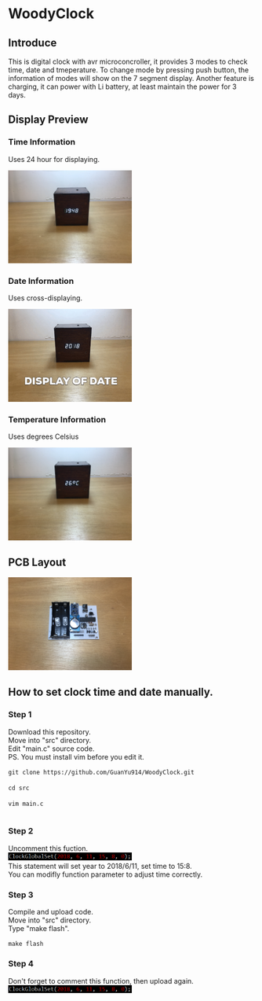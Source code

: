 # WoodyClock

## Introduce
This is digital clock with avr microconcroller, it provides 3 modes to check time, date and tmeperature. To change mode by 
pressing push button, the information of modes will show on the 7 segment display. Another feature is charging, it can power
with Li battery, at least maintain the power for 3 days. 

## Display Preview

### Time Information
Uses 24 hour for displaying.

<img src="https://github.com/GuanYu914/WoodyClock/blob/master/Time.JPG" width="50%" height="50%">

### Date Information
Uses cross-displaying.

<img src="https://github.com/GuanYu914/WoodyClock/blob/master/Date.gif" width="50%" height="50%">

### Temperature Information
Uses degrees Celsius 

<img src="https://github.com/GuanYu914/WoodyClock/blob/master/Temp.JPG" width="50%" height="50%">

## PCB Layout 
<img src="https://github.com/GuanYu914/WoodyClock/blob/master/PCB.JPG" width="50%" height="50%">

## How to set clock time and date manually.

### Step 1
<p>Download this repository.<br>
Move into "src" directory.<br>
Edit "main.c" source code.<br>
PS. You must install vim before you edit it.</p>
<pre><code>git clone https://github.com/GuanYu914/WoodyClock.git<br>
cd src<br>
vim main.c<br>
</code></pre>

### Step 2
Uncomment this fuction.
<br><img src="https://github.com/GuanYu914/WoodyClock/blob/master/function.PNG" width="50%" height="50%"><br>
This statement will set year to 2018/6/11, set time to 15:8.<br>
You can modifly function parameter to adjust time correctly.

### Step 3
<p>Compile and upload code.<br>
Move into "src" directory.<br>
Type "make flash".<br></p>
<pre><code>make flash
</code></pre>

### Step 4
<p>Don't forget to comment this function, then upload again.<br>
<img src="https://github.com/GuanYu914/WoodyClock/blob/master/function.PNG" width="50%" height="50%"><br></P>

